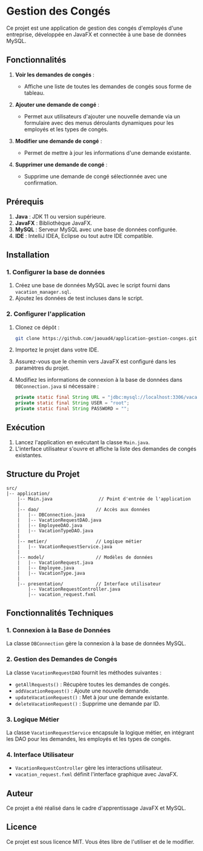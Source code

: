 # Gestion des Congés

Ce projet est une application de gestion des congés d'employés d'une entreprise, développée en JavaFX et connectée à une base de données MySQL.

## Fonctionnalités

1. **Voir les demandes de congés** :
    - Affiche une liste de toutes les demandes de congés sous forme de tableau.

2. **Ajouter une demande de congé** :
    - Permet aux utilisateurs d'ajouter une nouvelle demande via un formulaire avec des menus déroulants dynamiques pour les employés et les types de congés.

3. **Modifier une demande de congé** :
    - Permet de mettre à jour les informations d'une demande existante.

4. **Supprimer une demande de congé** :
    - Supprime une demande de congé sélectionnée avec une confirmation.

## Prérequis

1. **Java** : JDK 11 ou version supérieure.
2. **JavaFX** : Bibliothèque JavaFX.
3. **MySQL** : Serveur MySQL avec une base de données configurée.
4. **IDE** : IntelliJ IDEA, Eclipse ou tout autre IDE compatible.

## Installation

### 1. Configurer la base de données

1. Créez une base de données MySQL avec le script fourni dans `vacation_manager.sql`.
2. Ajoutez les données de test incluses dans le script.

### 2. Configurer l'application

1. Clonez ce dépôt :
   ```bash
   git clone https://github.com/jaouad4/application-gestion-conges.git
   ```

2. Importez le projet dans votre IDE.
3. Assurez-vous que le chemin vers JavaFX est configuré dans les paramètres du projet.
4. Modifiez les informations de connexion à la base de données dans `DBConnection.java` si nécessaire :
   ```java
   private static final String URL = "jdbc:mysql://localhost:3306/vacation_manager";
   private static final String USER = "root";
   private static final String PASSWORD = "";
   ```

## Exécution

1. Lancez l'application en exécutant la classe `Main.java`.
2. L'interface utilisateur s'ouvre et affiche la liste des demandes de congés existantes.

## Structure du Projet

```plaintext
src/
|-- application/
    |-- Main.java                 // Point d'entrée de l'application
    |
    |-- dao/                     // Accès aux données
    |   |-- DBConnection.java
    |   |-- VacationRequestDAO.java
    |   |-- EmployeeDAO.java
    |   |-- VacationTypeDAO.java
    |
    |-- metier/                  // Logique métier
    |   |-- VacationRequestService.java
    |
    |-- model/                   // Modèles de données
    |   |-- VacationRequest.java
    |   |-- Employee.java
    |   |-- VacationType.java
    |
    |-- presentation/            // Interface utilisateur
        |-- VacationRequestController.java
        |-- vacation_request.fxml
```

## Fonctionnalités Techniques

### 1. **Connexion à la Base de Données**
La classe `DBConnection` gère la connexion à la base de données MySQL.

### 2. **Gestion des Demandes de Congés**
La classe `VacationRequestDAO` fournit les méthodes suivantes :
- `getAllRequests()` : Récupère toutes les demandes de congés.
- `addVacationRequest()` : Ajoute une nouvelle demande.
- `updateVacationRequest()` : Met à jour une demande existante.
- `deleteVacationRequest()` : Supprime une demande par ID.

### 3. **Logique Métier**
La classe `VacationRequestService` encapsule la logique métier, en intégrant les DAO pour les demandes, les employés et les types de congés.

### 4. **Interface Utilisateur**
- `VacationRequestController` gère les interactions utilisateur.
- `vacation_request.fxml` définit l'interface graphique avec JavaFX.

## Auteur
Ce projet a été réalisé dans le cadre d'apprentissage JavaFX et MySQL.

## Licence
Ce projet est sous licence MIT. Vous êtes libre de l'utiliser et de le modifier.
